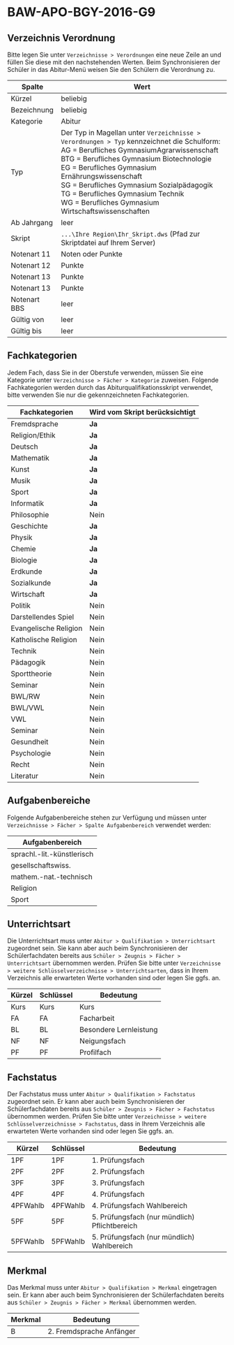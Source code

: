 # BAW-APO-BGY-2016-G9

## Verzeichnis Verordnung

Bitte legen Sie unter ```Verzeichnisse > Verordnungen``` eine neue Zeile an und füllen Sie diese mit den nachstehenden Werten. Beim Synchronisieren der Schüler in das Abitur-Menü weisen Sie den Schülern die Verordnung zu.

| Spalte       | Wert                                     |
|--------------|------------------------------------------|
| Kürzel       | beliebig                                 |
| Bezeichnung  | beliebig                                 |
| Kategorie    | Abitur                                   |
| Typ          | Der Typ in Magellan unter ```Verzeichnisse > Verordnungen > Typ``` kennzeichnet die Schulform: <br/> AG  = Berufliches GymnasiumAgrarwissenschaft <br/>BTG = Berufliches Gymnasium Biotechnologie <br/> EG  = Berufliches Gymnasium Ernährungswissenschaft <br/> SG  = Berufliches Gymnasium Sozialpädagogik <br/> TG  = Berufliches Gymnasium Technik <br/> WG  = Berufliches Gymnasium Wirtschaftswissenschaften |
| Ab Jahrgang  | leer                                     |
| Skript       | ```...\Ihre Region\Ihr_Skript.dws``` (Pfad zur Skriptdatei auf Ihrem Server) |
| Notenart 11  | Noten oder Punkte                        |
| Notenart 12  | Punkte                                   |
| Notenart 13  | Punkte                                   |
| Notenart 13  | Punkte                                   |
| Notenart BBS | leer                                     |
| Gültig von   | leer                                     |
| Gültig bis   | leer                                     |

## Fachkategorien

Jedem Fach, dass Sie in der Oberstufe verwenden, müssen Sie eine Kategorie unter ```Verzeichnisse > Fächer > Kategorie``` zuweisen.
Folgende Fachkategorien werden durch das Abiturqualifikationsskript verwendet, bitte verwenden Sie nur die gekennzeichneten Fachkategorien.

| Fachkategorien | Wird vom Skript berücksichtigt |
|--|--|
| Fremdsprache |**Ja**|
| Religion/Ethik |**Ja**|
| Deutsch |**Ja**|
| Mathematik |**Ja**|
| Kunst |**Ja**|
| Musik |**Ja**|
| Sport |**Ja**|
| Informatik |**Ja**|
| Philosophie |Nein|
| Geschichte |**Ja**|
| Physik |**Ja**|
| Chemie |**Ja**|
| Biologie |**Ja**|
| Erdkunde |**Ja**|
| Sozialkunde |**Ja**|
| Wirtschaft |**Ja**|
| Politik |Nein|
| Darstellendes Spiel |Nein|
| Evangelische Religion |Nein|
| Katholische Religion |Nein|
| Technik |Nein|
| Pädagogik |Nein|
| Sporttheorie |Nein|
| Seminar |Nein|
| BWL/RW |Nein|
| BWL/VWL |Nein|
| VWL |Nein|
| Seminar |Nein|
| Gesundheit |Nein|
| Psychologie |Nein|
| Recht |Nein|
| Literatur |Nein|

## Aufgabenbereiche

Folgende Aufgabenbereiche stehen zur Verfügung und müssen unter ```Verzeichnisse > Fächer > Spalte Aufgabenbereich``` verwendet werden:

| Aufgabenbereich            |
|----------------------------|
| sprachl.-lit.-künstlerisch |
| gesellschaftswiss.         |
| mathem.-nat.-technisch     |
| Religion                   |
| Sport                      |

## Unterrichtsart

Die Unterrichtsart muss unter ```Abitur > Qualifikation > Unterrichtsart``` zugeordnet sein. Sie kann aber auch beim Synchronisieren der Schülerfachdaten bereits aus ```Schüler > Zeugnis > Fächer > Unterrichtsart``` übernommen werden.
Prüfen Sie bitte unter ```Verzeichnisse > weitere Schlüsselverzeichnisse > Unterrichtsarten```,  dass in Ihrem Verzeichnis alle erwarteten Werte vorhanden sind oder legen Sie ggfs. an.

| Kürzel | Schlüssel | Bedeutung              |
|--------|-----------|------------------------|
| Kurs   | Kurs      | Kurs                   |
| FA     | FA        | Facharbeit             |
| BL     | BL        | Besondere Lernleistung |
| NF     | NF        | Neigungsfach           |
| PF     | PF        | Profilfach             |

## Fachstatus

Der Fachstatus muss unter ```Abitur > Qualifikation > Fachstatus``` zugeordnet sein. Er kann aber auch beim Synchronisieren der Schülerfachdaten bereits aus ```Schüler > Zeugnis > Fächer > Fachstatus``` übernommen werden.
Prüfen Sie bitte unter ```Verzeichnisse > weitere Schlüsselverzeichnisse > Fachstatus```,  dass in Ihrem Verzeichnis alle erwarteten Werte vorhanden sind oder legen Sie ggfs. an.

| Kürzel   | Schlüssel | Bedeutung                                |
|----------|-----------|------------------------------------------|
| 1PF      | 1PF       | 1. Prüfungsfach                          |
| 2PF      | 2PF       | 2. Prüfungsfach                          |
| 3PF      | 3PF       | 3. Prüfungsfach                          |
| 4PF      | 4PF       | 4. Prüfungsfach                          |
| 4PFWahlb | 4PFWahlb  | 4. Prüfungsfach Wahlbereich              |
| 5PF      | 5PF       | 5. Prüfungsfach (nur mündlich) Pflichtbereich |
| 5PFWahlb | 5PFWahlb  | 5. Prüfungsfach (nur mündlich) Wahlbereich |

## Merkmal

Das Merkmal muss unter ```Abitur > Qualifikation > Merkmal``` eingetragen sein. Er kann aber auch beim Synchronisieren der Schülerfachdaten bereits aus ```Schüler > Zeugnis > Fächer > Merkmal``` übernommen werden.

| Merkmal | Bedeutung                |
|---------|--------------------------|
| B       | 2. Fremdsprache Anfänger |
